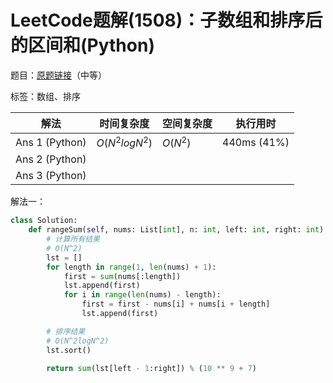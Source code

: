 # LeetCode题解(1508)：子数组和排序后的区间和(Python)

题目：[原题链接](https://leetcode-cn.com/problems/range-sum-of-sorted-subarray-sums/)（中等）

标签：数组、排序

| 解法           | 时间复杂度     | 空间复杂度 | 执行用时    |
| -------------- | -------------- | ---------- | ----------- |
| Ans 1 (Python) | $O(N^2logN^2)$ | $O(N^2)$   | 440ms (41%) |
| Ans 2 (Python) |                |            |             |
| Ans 3 (Python) |                |            |             |

解法一：

```python
class Solution:
    def rangeSum(self, nums: List[int], n: int, left: int, right: int) -> int:
        # 计算所有结果
        # O(N^2)
        lst = []
        for length in range(1, len(nums) + 1):
            first = sum(nums[:length])
            lst.append(first)
            for i in range(len(nums) - length):
                first = first - nums[i] + nums[i + length]
                lst.append(first)

        # 排序结果
        # O(N^2logN^2)
        lst.sort()

        return sum(lst[left - 1:right]) % (10 ** 9 + 7)
```